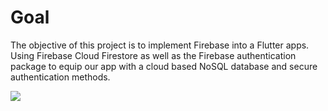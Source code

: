 # Goal
The objective of this project is to implement Firebase into a Flutter apps. 
Using Firebase Cloud Firestore as well as the Firebase authentication package to equip our app with a cloud based NoSQL database and secure authentication methods.

![](https://github.com/TheCodeyWizard/Flash-Chat-Kevin/blob/master/flash_chat_flutter_demo.gif)
